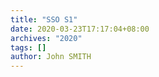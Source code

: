 ```yaml
---
title: "SSO S1"
date: 2020-03-23T17:17:04+08:00
archives: "2020"
tags: []
author: John SMITH
---
```

